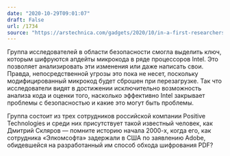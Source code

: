 ```yaml
---
date: "2020-10-29T09:01:07"
draft: False
url: /1734
source: "https://arstechnica.com/gadgets/2020/10/in-a-first-researchers-extract-secret-key-used-to-encrypt-intel-cpu-code/"
---
```


Группа исследователей в области безопасности смогла выделить ключ, которым шифруются апдейты микрокода в ряде процессоров Intel. Это позволяет анализировать эти изменения или даже написать свои. Правда, непосредственной угрозы это пока не несет, поскольку модифицированный микрокод будет сброшен при перезагрузке. Так что исследователи видят в достижении исключительно возможность анализа кода и оценки того, насколько эффективно Intel закрывает проблемы с безопасностью и какие это могут быть проблемы.

Группа состоит из трех сотрудников российской компании Positive Technologies и среди них присутствует такой известный человек, как Дмитрий Скляров — помните историю начала 2000-х, когда его, как сотрудника «Элкомсофта» задержали в США по заявлению Adobe, обидевшейся на разработанный им способ обхода шифрования PDF?
